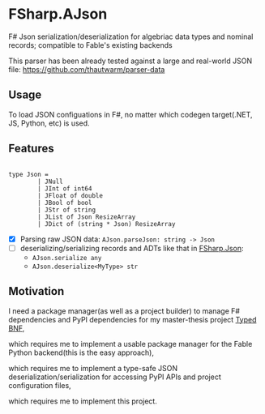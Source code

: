 # FSharp.AJson

F# Json serialization/deserialization for algebriac data types and nominal records; compatible to Fable's existing backends

This parser has been already tested against a large and real-world JSON file: https://github.com/thautwarm/parser-data 

## Usage

To load JSON configuations in F\#, no matter which codegen target(.NET, JS, Python, etc) is used.

## Features

```F#

type Json =
        | JNull
        | JInt of int64
        | JFloat of double
        | JBool of bool
        | JStr of string
        | JList of Json ResizeArray
        | JDict of (string * Json) ResizeArray
```

- [x] Parsing raw JSON data: `AJson.parseJson: string -> Json`
- [ ] deserializing/serializing records and ADTs like that in [FSharp.Json](https://github.com/vsapronov/FSharp.Json):
   - `AJson.serialize any`
   - `AJson.deserialize<MyType> str`

## Motivation

I need a package manager(as well as a project builder) to manage F\# dependencies and PyPI dependencies for my master-thesis project [Typed BNF](https://github.com/thautwarm/typed-bnf),

which requires me to implement a usable package manager for the Fable Python backend(this is the easy approach),

which requires me to implement a type-safe JSON deserialization/serialization for accessing PyPI APIs and project configuration files,

which requires me to implement this project.



